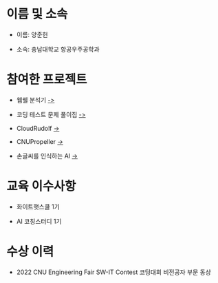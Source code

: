 # 이름 및 소속
- 이름: 양준헌
   
- 소속: 충남대학교 항공우주공학과

# 참여한 프로젝트

- 웹쉘 분석기 [->](https://github.com/greyhawk16/webshell_detector)

- 코딩 테스트 문제 풀이집 [->](https://github.com/greyhawk16/coding_test_repo)

- CloudRudolf [->](https://github.com/greyhawk16/CloudRudolf)

- CNUPropeller [->](https://github.com/greyhawk16/CNUPropeller)

- 손글씨를 인식하는 AI [->](https://github.com/greyhawk16/SaDaBird_06)

# 교육 이수사항

- 화이트햇스쿨 1기

- AI 코칭스터디 1기

# 수상 이력

- 2022 CNU Engineering Fair SW-IT Contest 코딩대회 비전공자 부문 동상
